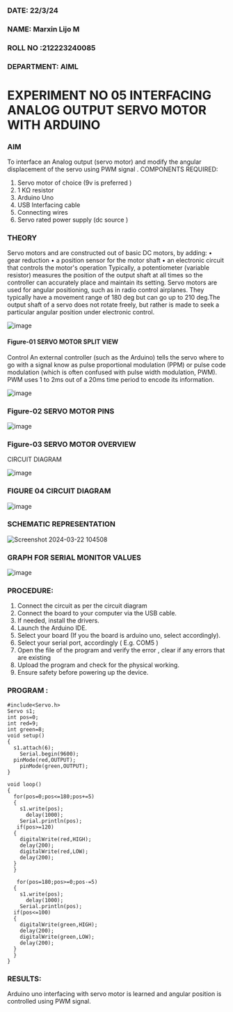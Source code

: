 ###  DATE: 22/3/24

###  NAME: Marxin Lijo M
###  ROLL NO :212223240085
###  DEPARTMENT: AIML


# EXPERIMENT NO 05 INTERFACING ANALOG OUTPUT SERVO MOTOR WITH ARDUINO

### AIM
To interface an Analog output (servo motor) and modify the angular displacement of the servo using PWM signal .
COMPONENTS REQUIRED:
1.	Servo motor of choice (9v is preferred )
2.	1 KΩ resistor 
3.	Arduino Uno 
4.	USB Interfacing cable 
5.	Connecting wires 
6.	Servo rated power supply (dc source )


### THEORY
Servo motors and are constructed out of basic DC motors, by adding:
•	 gear reduction
•	 a position sensor for the motor shaft
•	 an electronic circuit that controls the motor's operation
Typically, a potentiometer (variable resistor) measures the position of the output shaft at all times so the controller can accurately place and maintain its setting.
Servo motors are used for angular positioning, such as in radio control airplanes.  They typically have a movement range of 180 deg but can go up to 210 deg.The output shaft of a servo does not rotate freely, but rather is made to seek a particular angular position under electronic control. 


![image](https://user-images.githubusercontent.com/36288975/163544439-1f477927-fcd4-42f0-9ce4-c863fdbf1210.png)



#### Figure-01 SERVO MOTOR SPLIT VIEW 
Control 
An external controller (such as the Arduino) tells the servo where to go with a signal know as pulse proportional modulation (PPM) or pulse code modulation (which is often confused with pulse width modulation, PWM). PWM uses 1 to 2ms out of a 20ms time period to encode its information.
 
 
 ![image](https://user-images.githubusercontent.com/36288975/163544482-3027136f-7135-4f3d-a23f-8dc2fe04194d.png)

### Figure-02 SERVO MOTOR PINS

 ![image](https://user-images.githubusercontent.com/36288975/163544513-ca497421-e6ba-4f91-871f-5cfba77f22a8.png)


### Figure-03 SERVO MOTOR OVERVIEW 

 


 





CIRCUIT DIAGRAM
 
 
 ![image](https://user-images.githubusercontent.com/36288975/163544618-6eb8a7b5-7f1a-428a-8d9f-fd899b145efb.png)

### FIGURE 04 CIRCUIT DIAGRAM
![image](https://github.com/MARXINLIJO/EXPERIMENT-NO--05-INTERFACING-ANALOG-OUTPUT-SERVO-MOTOR-WITH-ARDUINO-/assets/145742540/a6b1bdc5-6754-42ef-98a7-496c66c3b557)
### SCHEMATIC REPRESENTATION
![Screenshot 2024-03-22 104508](https://github.com/MARXINLIJO/EXPERIMENT-NO--05-INTERFACING-ANALOG-OUTPUT-SERVO-MOTOR-WITH-ARDUINO-/assets/145742540/6303920b-6306-498a-9548-136f395d1ad1)
### GRAPH FOR SERIAL MONITOR VALUES

![image](https://github.com/MARXINLIJO/EXPERIMENT-NO--05-INTERFACING-ANALOG-OUTPUT-SERVO-MOTOR-WITH-ARDUINO-/assets/145742540/89bfd897-ce4c-45e8-87f5-f9c86683899f)

### PROCEDURE:
1.	Connect the circuit as per the circuit diagram 
2.	Connect the board to your computer via the USB cable.
3.	If needed, install the drivers.
4.	Launch the Arduino IDE.
5.	Select your board (If you the board is arduino uno, select accordingly).
6.	Select your serial port, accordingly ( E.g. COM5 )
7.	Open the file of the program  and verify the error , clear if any errors that are existing 
8.	Upload the program and check for the physical working. 
9.	Ensure safety before powering up the device.


### PROGRAM :
```
#include<Servo.h>
Servo s1;
int pos=0;
int red=9;
int green=8;
void setup()
{
  s1.attach(6);
    Serial.begin(9600);
  pinMode(red,OUTPUT);
    pinMode(green,OUTPUT);
}

void loop()
{
  for(pos=0;pos<=180;pos+=5)
  {
    s1.write(pos);
      delay(1000);
    Serial.println(pos);
   if(pos>=120)
  {
    digitalWrite(red,HIGH);
    delay(200);
    digitalWrite(red,LOW);
    delay(200);
  }
  }
  
   for(pos=180;pos>=0;pos-=5)
  {
    s1.write(pos);
      delay(1000);
    Serial.println(pos);
  if(pos<=100)
  {
    digitalWrite(green,HIGH);
    delay(200);
    digitalWrite(green,LOW);
    delay(200);
  }
  }
} 
```
### RESULTS: 
Arduino uno interfacing with servo motor is learned and angular position is controlled using PWM signal.
